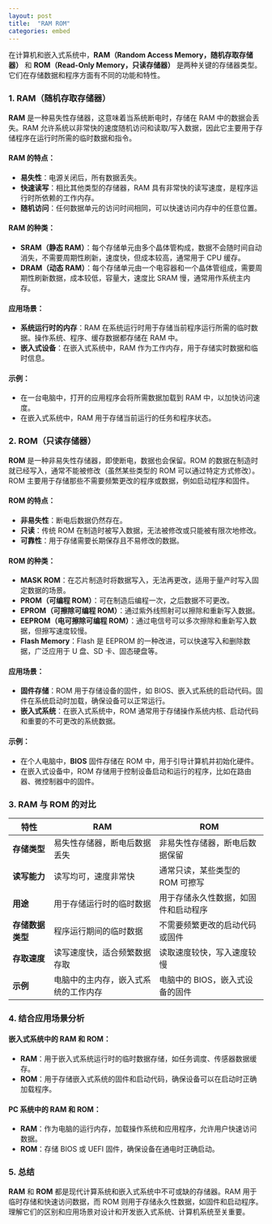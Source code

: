 ```yaml
---
layout: post
title:  "RAM ROM"
categories: embed
---
```


在计算机和嵌入式系统中，**RAM（Random Access Memory，随机存取存储器）** 和 **ROM（Read-Only Memory，只读存储器）** 是两种关键的存储器类型。它们在存储数据和程序方面有不同的功能和特性。

### 1. **RAM（随机存取存储器）**

**RAM** 是一种易失性存储器，这意味着当系统断电时，存储在 RAM 中的数据会丢失。RAM 允许系统以非常快的速度随机访问和读取/写入数据，因此它主要用于存储程序在运行时所需的临时数据和指令。

#### **RAM 的特点**：
- **易失性**：电源关闭后，所有数据丢失。
- **快速读写**：相比其他类型的存储器，RAM 具有非常快的读写速度，是程序运行时所依赖的工作内存。
- **随机访问**：任何数据单元的访问时间相同，可以快速访问内存中的任意位置。

#### **RAM 的种类**：
- **SRAM（静态 RAM）**：每个存储单元由多个晶体管构成，数据不会随时间自动消失，不需要周期性刷新，速度快，但成本较高，通常用于 CPU 缓存。
- **DRAM（动态 RAM）**：每个存储单元由一个电容器和一个晶体管组成，需要周期性刷新数据，成本较低，容量大，速度比 SRAM 慢，通常用作系统主内存。

#### **应用场景**：
- **系统运行时的内存**：RAM 在系统运行时用于存储当前程序运行所需的临时数据。操作系统、程序、缓存数据都存储在 RAM 中。
- **嵌入式设备**：在嵌入式系统中，RAM 作为工作内存，用于存储实时数据和临时信息。

#### 示例：
- 在一台电脑中，打开的应用程序会将所需数据加载到 RAM 中，以加快访问速度。
- 在嵌入式系统中，RAM 用于存储当前运行的任务和程序状态。

### 2. **ROM（只读存储器）**

**ROM** 是一种非易失性存储器，即使断电，数据也会保留。ROM 的数据在制造时就已经写入，通常不能被修改（虽然某些类型的 ROM 可以通过特定方式修改）。ROM 主要用于存储那些不需要频繁更改的程序或数据，例如启动程序和固件。

#### **ROM 的特点**：
- **非易失性**：断电后数据仍然存在。
- **只读**：传统 ROM 在制造时被写入数据，无法被修改或只能被有限次地修改。
- **可靠性**：用于存储需要长期保存且不易修改的数据。

#### **ROM 的种类**：
- **MASK ROM**：在芯片制造时将数据写入，无法再更改，适用于量产时写入固定数据的场景。
- **PROM（可编程 ROM）**：可在制造后编程一次，之后数据不可更改。
- **EPROM（可擦除可编程 ROM）**：通过紫外线照射可以擦除和重新写入数据。
- **EEPROM（电可擦除可编程 ROM）**：通过电信号可以多次擦除和重新写入数据，但擦写速度较慢。
- **Flash Memory**：Flash 是 EEPROM 的一种改进，可以快速写入和删除数据，广泛应用于 U 盘、SD 卡、固态硬盘等。

#### **应用场景**：
- **固件存储**：ROM 用于存储设备的固件，如 BIOS、嵌入式系统的启动代码。固件在系统启动时加载，确保设备可以正常运行。
- **嵌入式系统**：在嵌入式系统中，ROM 通常用于存储操作系统内核、启动代码和重要的不可更改的系统数据。

#### 示例：
- 在个人电脑中，**BIOS** 固件存储在 ROM 中，用于引导计算机并初始化硬件。
- 在嵌入式设备中，ROM 存储用于控制设备启动和运行的程序，比如在路由器、微控制器中的固件。

### 3. **RAM 与 ROM 的对比**

| 特性              | RAM                                    | ROM                                  |
| ----------------- | -------------------------------------- | ------------------------------------ |
| **存储类型**      | 易失性存储器，断电后数据丢失            | 非易失性存储器，断电后数据保留        |
| **读写能力**      | 读写均可，速度非常快                    | 通常只读，某些类型的 ROM 可擦写       |
| **用途**          | 用于存储运行时的临时数据                 | 用于存储永久性数据，如固件和启动程序 |
| **存储数据类型**  | 程序运行期间的临时数据                  | 不需要频繁更改的启动代码或固件        |
| **存取速度**      | 读写速度快，适合频繁数据存取             | 读取速度较快，写入速度较慢            |
| **示例**          | 电脑中的主内存，嵌入式系统的工作内存      | 电脑中的 BIOS，嵌入式设备的固件       |

### 4. **结合应用场景分析**

#### **嵌入式系统中的 RAM 和 ROM**：
- **RAM**：用于嵌入式系统运行时的临时数据存储，如任务调度、传感器数据缓存。
- **ROM**：用于存储嵌入式系统的固件和启动代码，确保设备可以在启动时正确加载程序。

#### **PC 系统中的 RAM 和 ROM**：
- **RAM**：作为电脑的运行内存，加载操作系统和应用程序，允许用户快速访问数据。
- **ROM**：存储 BIOS 或 UEFI 固件，确保设备在通电时正确启动。

### 5. **总结**

**RAM** 和 **ROM** 都是现代计算系统和嵌入式系统中不可或缺的存储器。RAM 用于临时存储和快速访问数据，而 ROM 则用于存储永久性数据，如固件和启动程序。理解它们的区别和应用场景对设计和开发嵌入式系统、计算机系统至关重要。

